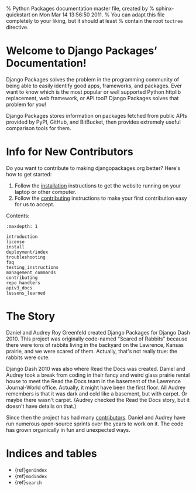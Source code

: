 % Python Packages documentation master file, created by
% sphinx-quickstart on Mon Mar 14 13:56:50 2011.
% You can adapt this file completely to your liking, but it should at least
% contain the root `toctree` directive.

# Welcome to Django Packages’ Documentation!

Django Packages solves the problem in the programming community of being able to easily identify good apps, frameworks, and packages. Ever want to know which is the most popular or well supported Python httplib replacement, web framework, or API tool? Django Packages solves that problem for you!

Django Packages stores information on packages fetched from public APIs provided by PyPI, GitHub, and BitBucket, then provides extremely useful comparison tools for them.

# Info for New Contributors

Do you want to contribute to making djangopackages.org better? Here's how to get started:

1. Follow the [installation] instructions to get the website running on your laptop or other computer.
2. Follow the [contributing] instructions to make your first contribution easy for us to accept.

Contents:

```{toctree}
:maxdepth: 1

introduction
license
install
deployment/index
troubleshooting
faq
testing_instructions
management_commands
contributing
repo_handlers
apiv3_docs
lessons_learned
```

# The Story

Daniel and Audrey Roy Greenfeld created Django Packages for Django Dash 2010. This project was originally code-named "Scared of Rabbits" because there were tons of rabbits living in the backyard on the Lawrence, Kansas prairie, and we were scared of them. Actually, that's not really true: the rabbits were cute.

Django Dash 2010 was also where Read the Docs was created. Daniel and Audrey took a break from coding in their fancy and weird glass prairie rental house to meet the Read the Docs team in the basement of the Lawrence Journal-World office. Actually, it might have been the first floor. All Audrey remembers is that it was dark and cold like a basement, but with carpet. Or maybe there wasn't carpet. (Audrey checked the Read the Docs story, but it doesn't have details on that.)

Since then the project has had many [contributors]. Daniel and Audrey have run numerous open-source sprints over the years to work on it. The code has grown organically in fun and unexpected ways.

# Indices and tables

- {ref}`genindex`
- {ref}`modindex`
- {ref}`search`

[contributing]: contributing.html
[contributors]: contributors.html
[installation]: install.html
